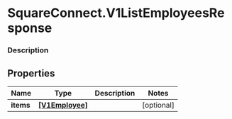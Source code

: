 # SquareConnect.V1ListEmployeesResponse

### Description



## Properties
Name | Type | Description | Notes
------------ | ------------- | ------------- | -------------
**items** | [**[V1Employee]**](V1Employee.md) |  | [optional] 


